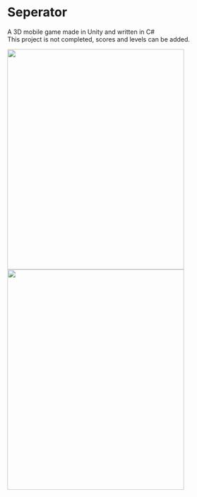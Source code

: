 # Seperator
A 3D mobile game made in Unity and written in C#  
This project is not completed, scores and levels can be added.

<img src="https://github.com/ahmethalac/seperator-game/blob/master/gifs/gif1.gif" width="400" height="500" /> <img src="https://github.com/ahmethalac/seperator-game/blob/master/gifs/gif2.gif" width="400" height="500" />
